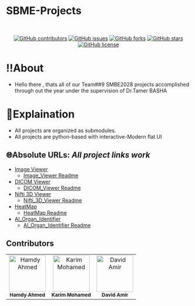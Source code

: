 # SBME-Projects
</p>
<p align="center">
    <br> 
</p>
<div align="center">

[![GitHub contributors](https://img.shields.io/github/contributors/hamdy-cufe-eng/SBME-Projects)](https://github.com/hamdy-cufe-eng/SBME-Projects/contributors)
[![GitHub issues](https://img.shields.io/github/issues/hamdy-cufe-eng/SBME-Projects)](https://github.com/hamdy-cufe-eng/SBME-Projects/issues)
[![GitHub forks](https://img.shields.io/github/forks/hamdy-cufe-eng/SBME-Projects)](https://github.com/hamdy-cufe-eng/SBME-Projects/network)
[![GitHub stars](https://img.shields.io/github/stars/hamdy-cufe-eng/SBME-Projects)](https://github.com/hamdy-cufe-eng/SBME-Projects/stargazers)
[![GitHub license](https://img.shields.io/github/license/hamdy-cufe-eng/SBME-Projects)](https://github.com/hamdy-cufe-eng/SBME-Projects/blob/main/LICENSE)

</div>

# ‼️About
- Hello there , thats all of our Team##9 SMBE2028 projects accomplished through out the year under the supervision of Dr.Tamer BASHA
# 📝Explaination
- All projects are organized as submodules.
- All projects are python-based with interactive-Modern flat UI 


## 🌐Absolute URLs: *All project links work*
- [Image Viewer](https://github.com/hamdy-cufe-eng/Image-Viewer)
  - [Image_Viewer Readme](https://github.com/hamdy-cufe-eng/Image-Viewer/blob/main/README.md)
- [DICOM Viewer](https://github.com/hamdy-cufe-eng/Dicom-Viewer)
  - [DICOM_Viewer Readme](https://github.com/hamdy-cufe-eng/Dicom-Viewer/blob/main/README.md)
- [Nifti 3D Viewer](https://github.com/hamdy-cufe-eng/nifti-viewer)
  - [Nifti_3D_Viewer Readme](https://github.com/hamdy-cufe-eng/nifti-viewer/blob/main/README.md)
- [HeatMap](https://github.com/hamdy-cufe-eng/Heatmap)
  - [HeatMap Readme](https://github.com/hamdy-cufe-eng/Heatmap/blob/main/README.md)
- [AI_Organ_Identifier](https://github.com/hamdy-cufe-eng/Ai-Organ-Identifier)
  - [AI_Organ_Identifier Readme](https://github.com/hamdy-cufe-eng/Ai-Organ-Identifier/blob/main/README.md)

## Contributors <a name = "contributors"></a>
<table align="center">
  <tr>
    <td align="center">
    <a href="https://github.com/hamdy-cufe-eng" target="_black">
    <img src="https://avatars.githubusercontent.com/u/183446123?s=96&v=4" width="100px;" alt="Hamdy Ahmed"/>
    <br />
    <sub><b>Hamdy Ahmed</b></sub></a>
    </td>
    <td align="center">
    <a href="https://github.com/Karim-Mohamed-Elsayed" target="_black">
    <img src="https://avatars.githubusercontent.com/u/183163245?v=4" width="100px;" alt="Karim Mohamed"/>
    <br />
    <sub><b>Karim Mohamed</b></sub></a>
    </td>
     <td align="center">
    <a href="https://github.com/David-Amir-18" target="_black">
    <img src="https://avatars.githubusercontent.com/u/183446535?v=4" width="100px;" alt="David Amir"/>
    <br />
    <sub><b>David Amir</b></sub></a>
    </td>
    
  </tr>
 </table>
